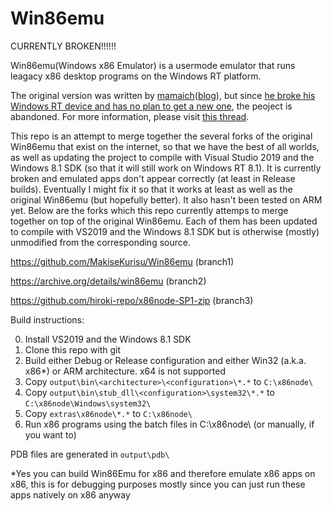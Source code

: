Win86emu
========
CURRENTLY BROKEN!!!!!!

Win86emu(Windows x86 Emulator) is a usermode emulator that runs leagacy x86 desktop programs on the Windows RT platform.

The original version was written by [mamaich](http://forum.xda-developers.com/member.php?u=224595)([blog](http://mamaich-eng.blogspot.ru/)), but since [he broke his Windows RT device and has no plan to get a new one](http://forum.xda-developers.com/showpost.php?p=49948525&postcount=392), the peoject is abandoned. For more information, please visit [this thread](http://forum.xda-developers.com/showthread.php?t=2095934).

This repo is an attempt to merge together the several forks of the original Win86emu that exist on the internet, so that we have the best of all worlds, as well as updating the project to compile with Visual Studio 2019 and the Windows 8.1 SDK (so that it will still work on Windows RT 8.1). It is currently broken and emulated apps don't appear correctly (at least in Release builds). Eventually I might fix it so that it works at least as well as the original Win86emu (but hopefully better). It also hasn't been tested on ARM yet. Below are the forks which this repo currently attemps to merge together on top of the original Win86emu. Each of them has been updated to compile with VS2019 and the Windows 8.1 SDK but is otherwise (mostly) unmodified from the corresponding source. 

https://github.com/MakiseKurisu/Win86emu (branch1)

https://archive.org/details/win86emu (branch2)

https://github.com/hiroki-repo/x86node-SP1-zip (branch3)

Build instructions:

0. Install VS2019 and the Windows 8.1 SDK
1. Clone this repo with git
2. Build either Debug or Release configuration and either Win32 (a.k.a. x86*) or ARM architecture. x64 is not supported
3. Copy `output\bin\<architecture>\<configuration>\*.*` to `C:\x86node\`
4. Copy `output\bin\stub_dll\<configuration>\system32\*.*` to `C:\x86node\Windows\system32\`
5. Copy `extras\x86node\*.*` to `C:\x86node\`
6. Run x86 programs using the batch files in C:\x86node\ (or manually, if you want to)

PDB files are generated in `output\pdb\`

*Yes you can build Win86Emu for x86 and therefore emulate x86 apps on x86, this is for debugging purposes mostly since you can just run these apps natively on x86 anyway
